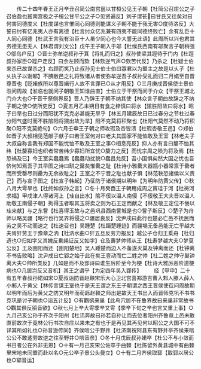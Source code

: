 <!-- { "loadSidebar": true } -->
　　传二十四年春王正月辛丑召简公南宫嚚以甘桓公见王子朝【杜简公召庄公之子召伯盈也嚚南宫极之子桓公甘平公之子○见贤遍反】刘子谓苌曰甘氏又往矣对曰何害同德度义【杜度谋也言惟同心同德则能谋义子朝不能于我无害○度待洛反】大誓曰纣有亿兆夷人亦有离德【杜言纣众亿兆兼有四夷不能同德终败亡】余有乱臣十人同心同德【杜武王言我有治臣十人虽少同心也今大誓无此语】此周所以兴也君其务德无患无人【林君谓刘文公】戊午王子朝入于邬【杜缑氏西南有邬聚言子朝稍强○邬乌户反】○晋士弥牟逆叔孙于箕【将礼而归之】叔孙使梁其踁待于门内【杜踁叔孙家臣○踁户走反】曰余左顾而欬【林欬逆气声○欬苦代反】乃杀之【杜疑士伯来杀已故谋杀之】右顾而笑乃止叔孙见士伯士伯曰寡君以为盟主之故是以乆子【杜乆执子以谢邾】不腆敝邑之礼将致诸从者使弥牟逆吾子叔孙受礼而归二月婼至自晋尊晋也【贬婼族所以尊晋婼行人故不言罪已○从才用反】○三月庚戌晋侯使士景伯涖问周故【涖临也就问子朝敬王知谁曲直】士伯立于干祭而问于介众【干祭王城北门介大也○干音干祭侧界反】晋人乃辞王子朝不纳其使【林众言子朝曲故辞之不纳子朝之使○使所吏反】○夏五月乙未朔日有食之梓慎曰将水【隂胜阳故曰将水】昭子曰旱也日过分而阳犹不克克必甚能无旱乎【林五月建辰故日已过春分之节杜过春分阳气盛时而不胜隂阳将猥出故为旱】阳不克莫将积聚也【杜阳气莫然不动乃将积聚○阳不克莫絶句】○六月壬申王子朝之师攻瑕及杏皆溃【杜瑕杏敬王邑】○郑伯如晋子大叔相见范献子献子曰若王室何对曰老夫其国家不能恤敢及王室【林老夫子大叔自称言我有郑国不能忧恤不敢及王室之事○相息亮反】抑人亦有言曰嫠不恤其纬【杜嫠寡妇也织者常苦纬少寡妇所宜忧○嫠力之反】而忧宗周之陨为将及焉【杜恐祸及已】今王室实蠢蠢焉【蠢蠢动扰貌○蠢昌允反】吾小国惧矣然大国之忧也吾侪何知焉吾子其早图之诗曰缾之罄矣惟罍之耻【杜诗小雅罍大器瓶小器常禀于罍者而所受罄尽则罍为无余故耻之】王室之不宁晋之耻也献子惧【林范鞅恐诸侯以义责己】而与宣子图之【杜宣子韩起】乃征防于诸侯期以明年【为明年防黄父传】○秋八月大雩旱也【杜终如叔孙之言】○冬十月癸酉王子朝用成周之寳珪于河【杜祷河求福】甲戌津人得诸河上【珪自出水】隂不佞以温人南侵【不佞敬王大夫晋以温人助敬王南侵子朝】拘得玉者取其玉将卖之则为石王定而献之【林及敬王定位不佞以珪来献】与之东訾【杜喜得玉故与之邑巩县西南訾城是也○訾子斯反】○楚子为舟师以略吴疆【略行也行吴界将侵之○疆居良反】沈尹戌曰此行也楚必亡邑不抚民而劳之吴不动而速之【杜速召也】吴踵楚【杜蹑楚踵迹】而疆埸无备邑能无亡乎越大夫胥犴劳王于豫章之汭【杜汭水曲○犴五旦反劳力报反】越公子仓归王乗舟【杜归遗也○归如字又其媿反乗绳证反又如字】仓及夀梦帅师从王【杜寿梦越大夫○梦莫公反】王及圉阳而还【圉阳楚地】吴人踵楚而边人不备遂灭巢及钟离而还【杜钟离不书告败略】沈尹戌曰亡郢之始于此在矣王壹动而亡二姓之帅【杜二姓之帅守巢钟离大夫○帅所类反】几如是而不及郢诗曰谁生厉阶至今为梗【杜诗大雅厉恶阶道梗病也○几居岂反又音机】其王之谓乎【为定四年吴入郢传】
　　经【甲申】二十有五年春叔孙婼如宋○夏叔诣防晋赵鞅宋乐大心卫北宫喜郑游吉曹入邾人滕人薛人小邾人于黄父【林传言谋王室也于是天王谓之东王子朝谓之西王晋侯使莅问周故期以明年而后为黄父之防又明年而荀跞赵鞅之师出是故天王书出入而晋师克巩不书书克巩是讨子朝也○诣五计反】○有鸜鹆来巢【此鸟穴居不在鲁界故曰来巢非常故书○鸜其俱反鹆音欲】○秋七月上辛大雩季辛又雩【季辛下旬之辛也言又重上事】○九月己亥公孙于齐次于阳州【杜讳奔故曰孙若自孙让而去位者阳州齐鲁竟上邑未敢直前故次于竟林公行书次自庄以来未之有也于是再见其再见何以昭公之大国不可不详其所如礼也○孙音逊传同】齐侯唁公于野井【杜济南祝阿县东有野井亭齐侯来唁公公不敢逺劳故逆之往至野井○唁音彦】○冬十月戊辰叔孙婼卒【杜公不与小敛而书日者公在外非无恩】○十有一月己亥宋公佐卒于曲棘【杜陈留外黄县城中有曲棘里宋地未同盟而赴以名○元公卒子景公头曼立】○十有二月齐侯取郓【取郓以居公也○郓音运】

